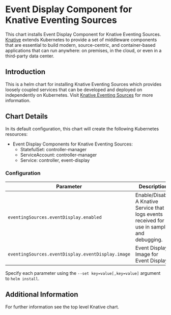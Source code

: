 # Event Display Component for Knative Eventing Sources

This chart installs Event Display Component for Knative Eventing Sources.
[Knative](https://github.com/knative/) extends Kubernetes to provide a set of middleware components that are essential to build modern, source-centric, and container-based applications that can run anywhere: on premises, in the cloud, or even in a third-party data center.

## Introduction

This is a helm chart for installing Knative Eventing Sources which provides loosely coupled services that can be developed and deployed on independently on Kubernetes. Visit [Knative Eventing Sources](https://github.com/knative/eventing-sources/blob/master/README.md) for more information.

## Chart Details

In its default configuration, this chart will create the following Kubernetes resources:

- Event Display Components for Knative Eventing Sources:
    - StatefulSet: controller-manager
    - ServiceAccount: controller-manager
    - Service: controller, event-display

### Configuration

| Parameter                                  | Description                              | Default |
|--------------------------------------------|------------------------------------------|---------|
| `eventingSources.eventDisplay.enabled`     | Enable/Disable A Knative Service that logs events received for use in samples and debugging. | `false`   |
| `eventingSources.eventDisplay.eventDisplay.image`        | Event Display Image for Event Display | gcr.io/knative-releases/github.com/knative/eventing-sources/cmd/event_display@sha256:bf45b3eb1e7fc4cb63d6a5a6416cf696295484a7662e0cf9ccdf5c080542c21d   |

Specify each parameter using the `--set key=value[,key=value]` argument to `helm install`.

## Additional Information
For further information see the top level Knative chart.